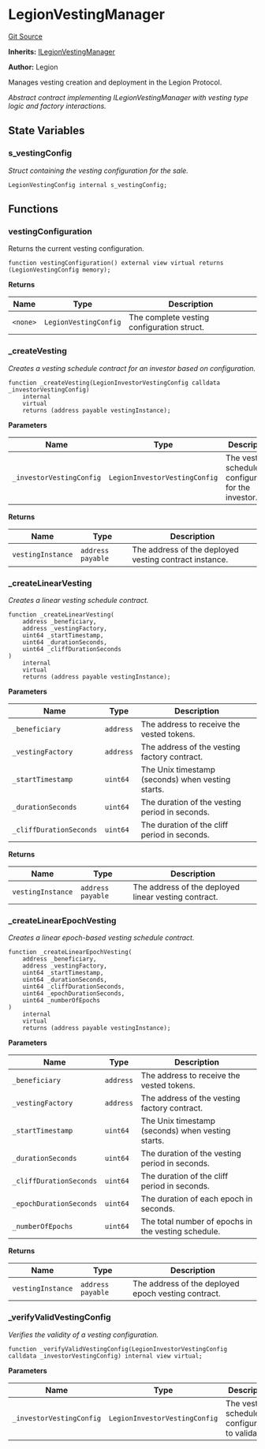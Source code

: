 # LegionVestingManager
[Git Source](https://github.com/Legion-Team/legion-protocol-contracts/blob/76d9c4dea483beb3f4b747419db2d23fd27a8182/src/vesting/LegionVestingManager.sol)

**Inherits:**
[ILegionVestingManager](/src/interfaces/vesting/ILegionVestingManager.sol/interface.ILegionVestingManager.md)

**Author:**
Legion

Manages vesting creation and deployment in the Legion Protocol.

*Abstract contract implementing ILegionVestingManager with vesting type logic and factory interactions.*


## State Variables
### s_vestingConfig
*Struct containing the vesting configuration for the sale.*


```solidity
LegionVestingConfig internal s_vestingConfig;
```


## Functions
### vestingConfiguration

Returns the current vesting configuration.


```solidity
function vestingConfiguration() external view virtual returns (LegionVestingConfig memory);
```
**Returns**

|Name|Type|Description|
|----|----|-----------|
|`<none>`|`LegionVestingConfig`|The complete vesting configuration struct.|


### _createVesting

*Creates a vesting schedule contract for an investor based on configuration.*


```solidity
function _createVesting(LegionInvestorVestingConfig calldata _investorVestingConfig)
    internal
    virtual
    returns (address payable vestingInstance);
```
**Parameters**

|Name|Type|Description|
|----|----|-----------|
|`_investorVestingConfig`|`LegionInvestorVestingConfig`|The vesting schedule configuration for the investor.|

**Returns**

|Name|Type|Description|
|----|----|-----------|
|`vestingInstance`|`address payable`|The address of the deployed vesting contract instance.|


### _createLinearVesting

*Creates a linear vesting schedule contract.*


```solidity
function _createLinearVesting(
    address _beneficiary,
    address _vestingFactory,
    uint64 _startTimestamp,
    uint64 _durationSeconds,
    uint64 _cliffDurationSeconds
)
    internal
    virtual
    returns (address payable vestingInstance);
```
**Parameters**

|Name|Type|Description|
|----|----|-----------|
|`_beneficiary`|`address`|The address to receive the vested tokens.|
|`_vestingFactory`|`address`|The address of the vesting factory contract.|
|`_startTimestamp`|`uint64`|The Unix timestamp (seconds) when vesting starts.|
|`_durationSeconds`|`uint64`|The duration of the vesting period in seconds.|
|`_cliffDurationSeconds`|`uint64`|The duration of the cliff period in seconds.|

**Returns**

|Name|Type|Description|
|----|----|-----------|
|`vestingInstance`|`address payable`|The address of the deployed linear vesting contract.|


### _createLinearEpochVesting

*Creates a linear epoch-based vesting schedule contract.*


```solidity
function _createLinearEpochVesting(
    address _beneficiary,
    address _vestingFactory,
    uint64 _startTimestamp,
    uint64 _durationSeconds,
    uint64 _cliffDurationSeconds,
    uint64 _epochDurationSeconds,
    uint64 _numberOfEpochs
)
    internal
    virtual
    returns (address payable vestingInstance);
```
**Parameters**

|Name|Type|Description|
|----|----|-----------|
|`_beneficiary`|`address`|The address to receive the vested tokens.|
|`_vestingFactory`|`address`|The address of the vesting factory contract.|
|`_startTimestamp`|`uint64`|The Unix timestamp (seconds) when vesting starts.|
|`_durationSeconds`|`uint64`|The duration of the vesting period in seconds.|
|`_cliffDurationSeconds`|`uint64`|The duration of the cliff period in seconds.|
|`_epochDurationSeconds`|`uint64`|The duration of each epoch in seconds.|
|`_numberOfEpochs`|`uint64`|The total number of epochs in the vesting schedule.|

**Returns**

|Name|Type|Description|
|----|----|-----------|
|`vestingInstance`|`address payable`|The address of the deployed epoch vesting contract.|


### _verifyValidVestingConfig

*Verifies the validity of a vesting configuration.*


```solidity
function _verifyValidVestingConfig(LegionInvestorVestingConfig calldata _investorVestingConfig) internal view virtual;
```
**Parameters**

|Name|Type|Description|
|----|----|-----------|
|`_investorVestingConfig`|`LegionInvestorVestingConfig`|The vesting schedule configuration to validate.|


